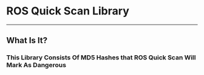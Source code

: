 # ROS Quick Scan Library
___
## What Is It?
### This Library Consists Of MD5 Hashes that ROS Quick Scan Will Mark As Dangerous
